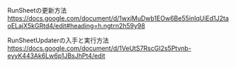 RunSheetの更新方法
https://docs.google.com/document/d/1wxjMuDwb1EOw6Be55inIqUiEd1J2taoELajX5kGRtd4/edit#heading=h.ngtrn2h59y98

RunSheetUpdaterの入手と実行方法
https://docs.google.com/document/d/1VeUtS7RscGI2s5Ptvnb-eyyK443Ak6Lw6p1JBsJhPt4/edit
